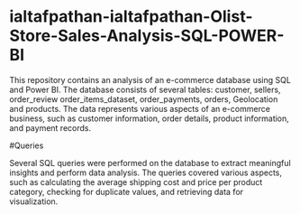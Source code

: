 # ialtafpathan-ialtafpathan-Olist-Store-Sales-Analysis-SQL-POWER-BI
This repository contains an analysis of an e-commerce database using SQL and Power BI. The database consists of several tables: customer, sellers, order_review order_items_dataset, order_payments, orders, Geolocation and products. The data represents various aspects of an e-commerce business, such as customer information, order details, product information, and payment records.


#Queries

Several SQL queries were performed on the database to extract meaningful insights and perform data analysis. The queries covered various aspects, such as calculating the average shipping cost and price per product category, checking for duplicate values, and retrieving data for visualization.
